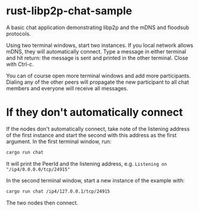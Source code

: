 # rust-libp2p-chat-sample

A basic chat application demonstrating libp2p and the mDNS and floodsub protocols.

Using two terminal windows, start two instances. If you local network allows mDNS,
they will automatically connect. Type a message in either terminal and hit return: the
message is sent and printed in the other terminal. Close with Ctrl-c.

You can of course open more terminal windows and add more participants.
Dialing any of the other peers will propagate the new participant to all
chat members and everyone will receive all messages.

# If they don't automatically connect

If the nodes don't automatically connect, take note of the listening address of the first
instance and start the second with this address as the first argument. In the first terminal
window, run:

```sh
cargo run chat
```

It will print the PeerId and the listening address, e.g. `Listening on
"/ip4/0.0.0.0/tcp/24915"`

In the second terminal window, start a new instance of the example with:

```sh
cargo run chat /ip4/127.0.0.1/tcp/24915
```

The two nodes then connect.
